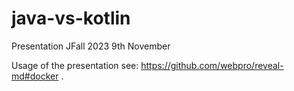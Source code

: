 # java-vs-kotlin
Presentation JFall 2023 9th November

Usage of the presentation see: https://github.com/webpro/reveal-md#docker .
